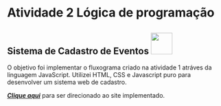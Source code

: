 # Atividade 2 Lógica de programação 
## Sistema de Cadastro de Eventos <img src="https://user-images.githubusercontent.com/89528428/132959400-48182a40-42c9-4ec8-a42f-264a42272123.png" width="50">

 O objetivo foi implementar o fluxograma criado na atividade 1 atráves da linguagem JavaScript.
Utilizei HTML, CSS e Javascript puro para desenvolver um sistema web de cadastro.

<a href="https://atividades-senai-69e6x99df-matheuslpolidoro.vercel.app/" target="_blank" rel="external"><em><strong>Clique aqui</em></strong></a> para ser direcionado ao site implementado.
